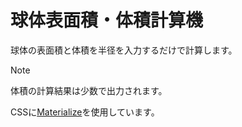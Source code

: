 # 球体表面積・体積計算機

球体の表面積と体積を半径を入力するだけで計算します。

>[!NOTE]
>体積の計算結果は少数で出力されます。

CSSに<a href="https://materializecss.com">Materialize</a>を使用しています。
